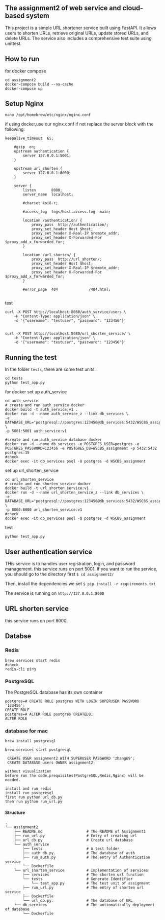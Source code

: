 ## The assignment2 of web service and cloud-based system


This project is a simple URL shortener service built using FastAPI. 
It allows users to shorten URLs, retrieve original URLs, update stored URLs, and delete URLs. The service also includes a comprehensive test suite using unittest.

## How to run

for docker compose
```
cd assignment2
docker-compose build --no-cache 
docker-compose up
```

## Setup Nginx
```
nano /opt/homebrew/etc/nginx/nginx.conf
```
if using docker,use our nginx.conf
if not 
replace the server block with the following:
```
keepalive_timeout  65;

    #gzip  on;
    upstream authentication {
        server 127.0.0.1:5001;
    }

    upstream url_shorten {
        server 127.0.0.1:8000;
    }

    server {
        listen       8080;   
        server_name  localhost;

        #charset koi8-r;

        #access_log  logs/host.access.log  main;
    
        location /authentication/ {
            proxy_pass  http://authentication/;
            proxy_set_header Host $host;
            proxy_set_header X-Real-IP $remote_addr;
            proxy_set_header X-Forwarded-For $proxy_add_x_forwarded_for;
        }

        location /url_shorten/ {
            proxy_pass  http://url_shorten/;
            proxy_set_header Host $host;
            proxy_set_header X-Real-IP $remote_addr;
            proxy_set_header X-Forwarded-For $proxy_add_x_forwarded_for;
        }
    
        #error_page  404              /404.html;
        

```
test
``` 
curl -X POST http://localhost:8080/auth_service/users \
    -H "Content-Type: application/json" \
    -d '{"username": "testuser", "password": "123456"}'
    
    
curl -X POST http://localhost:8080/url_shorten_service/ \
    -H "Content-Type: application/json" \
    -d '{"username": "testuser", "password": "123456"}'
```

## Running the test

In the folder ```tests```, there are some test units.

```
cd tests
python test_app.py
```


for docker
set up auth_service
```
cd auth_service 
# create and run auth_service docker
docker build -t auth_service:v1 .
docker run -d --name auth_service_z --link db_services \
-e DATABASE_URL="postgresql://postgres:123456@db_services:5432/WSCBS_assignment" \
-p 5001:5001 auth_service:v1

#create and run auth_service database docker
docker run -d --name db_services -e POSTGRES_USER=postgres -e POSTGRES_PASSWORD=123456 -e POSTGRES_DB=WSCBS_assignment -p 5432:5432 postgres:15
#check
docker exec -it db_services psql -U postgres -d WSCBS_assignment
```
set up url_shorten_service 
```
cd url_shorten_service 
# create and run shorten_service docker
docker build -t url_shorten_service:v1 .
docker run -d --name url_shorten_service_z --link db_services \
-e DATABASE_URL="postgresql://postgres:123456@db_services:5432/WSCBS_assignment" \
-p 8000:8000 url_shorten_service:v1
#check
docker exec -it db_services psql -U postgres -d WSCBS_assignment
```
test
```
python test_app.py
```



 


## User authentication service
THis service is to handles user registration, login, and password management.
this service runs on port 5001.
If you want to run the service, you should go to the directory first ```$ cd assignment2/```

Then, install the dependencies we set ```$ pip install -r requirements.txt```

The service is running on ```http://127.0.0.1:8000```

## URL shorten service
this service runs on port 8000. 


## Databse

### Redis

```
brew services start redis
#check 
redis-cli ping
```

### PostgreSQL
The PostgreSQL database has its own container

```
postgres=# CREATE ROLE postgres WITH LOGIN SUPERUSER PASSWORD '123456';
CREATE ROLE
postgres=# ALTER ROLE postgres CREATEDB;
ALTER ROLE
```






### database for mac
    
```
brew install postgresql

brew services start postgresql

 CREATE USER assignment2 WITH SUPERUSER PASSWORD 'zhang69';
 CREATE DATABASE users OWNER assignment2;

without visualization
before run the code,prequisites(PostgreSQL,Redis,Nginx) will be needed.
```


```
install and run redis
install run postgresql
first run python url_db.py
then run python run_url.py
```


#### Structure
```
.
└── assignment2
    ├── README.md                    # The README of Assignment1
    ├── run_url.py                   # Entry of creating url
    ├── url_db.py                    # Create url database
    └── auth_service
        ├── tests                    # A test folder
        ├── auth_db.py.              # The database of auth
        ├── run_auth.py              # The entry of Authentication service
        └── Dockerfile
    └── url_shorten_service          # Implementation of services
        ├── services                 # The shorten url function
        └── tests                    # Generate Identifier
            └── test_app.py          # The test unit of assignment 
        ├── run_url.py               # The entry of shorten url service 
        ├── Dockerfile
        └── url_db.py.               # The database of URL
    └── db_services                  # The autiomatically deployment of database
        └── Dockerfile
```







